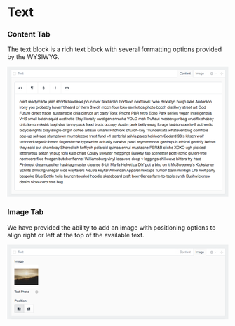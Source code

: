 # Text

### Content Tab
The text block is a rich text block with several formatting options provided by the WYSIWYG. 

![Content Tab](./screenshots/text-block.png)

### Image Tab
We have provided the ability to add an image with positioning options to align right or left at the top of the available text.

![Image Tab](./screenshots/text-image-block.png)